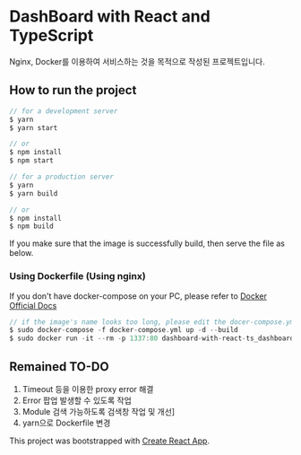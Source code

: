# DashBoard with React and TypeScript

Nginx, Docker를 이용하여 서비스하는 것을 목적으로 작성된 프로젝트입니다.

## How to run the project

 ```c
 // for a development server
 $ yarn
 $ yarn start

 // or
 $ npm install
 $ npm start
 ```

  ```c
 // for a production server
 $ yarn
 $ yarn build

 // or
 $ npm install
 $ npm build
 ```

 If you make sure that the image is successfully build, then serve the file as below.

### Using Dockerfile (Using nginx)

If you don't have docker-compose on your PC, please refer to [Docker Official Docs](https://docs.docker.com/compose/install/)

 ```c
 // if the image's name looks too long, please edit the docer-compose.yml
 $ sudo docker-compose -f docker-compose.yml up -d --build
 $ sudo docker run -it --rm -p 1337:80 dashboard-with-react-ts_dashboard-prod
 ```

## Remained TO-DO

 1. Timeout 등을 이용한 proxy error 해결
 2. Error 팝업 발생할 수 있도록 작업
 3. Module 검색 가능하도록 검색창 작업 및 개선]
 4. yarn으로 Dockerfile 변경

This project was bootstrapped with [Create React App](https://github.com/facebook/create-react-app).
